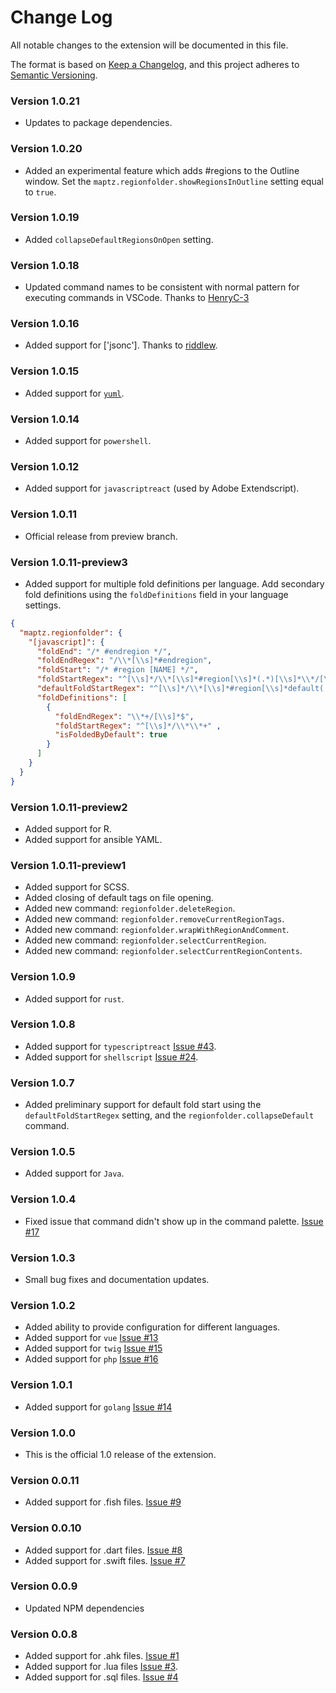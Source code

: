 # Change Log

All notable changes to the extension will be documented in this file.

The format is based on [Keep a Changelog](https://keepachangelog.com/en/1.0.0/),
and this project adheres to [Semantic Versioning](https://semver.org/spec/v2.0.0.html).

### Version 1.0.21

* Updates to package dependencies.

### Version 1.0.20

* Added an experimental feature which adds #regions to the Outline window. Set the `maptz.regionfolder.showRegionsInOutline` setting equal to `true`.

### Version 1.0.19

* Added `collapseDefaultRegionsOnOpen` setting.

### Version 1.0.18

* Updated command names to be consistent with normal pattern for executing commands in VSCode. Thanks to [HenryC-3](https://github.com/HenryC-3)

### Version 1.0.16

* Added support for ['jsonc']. Thanks to [riddlew](https://github.com/riddlew).

### Version 1.0.15

* Added support for [`yuml`](https://yuml.me/).

### Version 1.0.14

* Added support for `powershell`.

### Version 1.0.12

* Added support for `javascriptreact` (used by Adobe Extendscript).

### Version 1.0.11

* Official release from preview branch.

### Version 1.0.11-preview3

* Added support for multiple fold definitions per language. Add secondary fold definitions using the `foldDefinitions` field in your language settings.

```json
{
  "maptz.regionfolder": {
    "[javascript]": {
      "foldEnd": "/* #endregion */",
      "foldEndRegex": "/\\*[\\s]*#endregion",
      "foldStart": "/* #region [NAME] */",
      "foldStartRegex": "^[\\s]*/\\*[\\s]*#region[\\s]*(.*)[\\s]*\\*/[\\s]*$",
      "defaultFoldStartRegex": "^[\\s]*/\\*[\\s]*#region[\\s]*default(.*)[\\s]*\\*/[\\s]*$",
      "foldDefinitions": [
        {
          "foldEndRegex": "\\*+/[\\s]*$",
          "foldStartRegex": "^[\\s]*/\\*\\*+" ,
          "isFoldedByDefault": true
        }
      ]
    }
  }
}
```

### Version 1.0.11-preview2

* Added support for R.
* Added support for ansible YAML.

### Version 1.0.11-preview1

* Added support for SCSS.
* Added closing of default tags on file opening.
* Added new command: `regionfolder.deleteRegion`.
* Added new command: `regionfolder.removeCurrentRegionTags`.
* Added new command: `regionfolder.wrapWithRegionAndComment`.
* Added new command: `regionfolder.selectCurrentRegion`.
* Added new command: `regionfolder.selectCurrentRegionContents`.

### Version 1.0.9

* Added support for `rust`.

### Version 1.0.8

* Added support for `typescriptreact` [Issue #43](https://github.com/maptz/maptz.vscode.extensions.customfolding/pull/43).
* Added support for `shellscript` [Issue #24](https://github.com/maptz/maptz.vscode.extensions.customfolding/pull/24).

### Version 1.0.7

* Added preliminary support for default fold start using the `defaultFoldStartRegex` setting, and the `regionfolder.collapseDefault` command.

### Version 1.0.5

* Added support for `Java`.

### Version 1.0.4

* Fixed issue that command didn't show up in the command palette. [Issue #17](https://github.com/maptz/maptz.vscode.extensions.customfolding/issues/17)

### Version 1.0.3

* Small bug fixes and documentation updates.

### Version 1.0.2

* Added ability to provide configuration for different languages.
* Added support for `vue` [Issue #13](https://github.com/maptz/maptz.vscode.extensions.customfolding/pull/13)
* Added support for `twig` [Issue #15](https://github.com/maptz/maptz.vscode.extensions.customfolding/pull/15)
* Added support for `php` [Issue #16](https://github.com/maptz/maptz.vscode.extensions.customfolding/pull/16)

### Version 1.0.1

* Added support for `golang` [Issue #14](https://github.com/maptz/maptz.vscode.extensions.customfolding/pull/14)

### Version 1.0.0

* This is the official 1.0 release of the extension.

### Version 0.0.11

* Added support for .fish files. [Issue #9](https://github.com/maptz/maptz.vscode.extensions.customfolding/issues/9)

### Version 0.0.10

* Added support for .dart files. [Issue #8](https://github.com/maptz/maptz.vscode.extensions.customfolding/issues/8)
* Added support for .swift files. [Issue #7](https://github.com/maptz/maptz.vscode.extensions.customfolding/issues/7)

### Version 0.0.9

* Updated NPM dependencies

### Version 0.0.8

* Added support for .ahk files. [Issue #1](https://github.com/maptz/maptz.vscode.extensions.customfolding/issues/1)
* Added support for .lua files [Issue #3](https://github.com/maptz/maptz.vscode.extensions.customfolding/issues/3).
* Added support for .sql files. [Issue #4](https://github.com/maptz/maptz.vscode.extensions.customfolding/issues/4)
